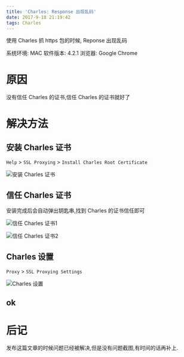 ```yaml
---
title: 'Charles: Response 出现乱码'
date: 2017-9-18 21:19:42
tags: Charles
---
```

使用 Charles 抓 https 包的时候, Reponse 出现乱码
<!-- more -->

系统环境: MAC
软件版本: 4.2.1
浏览器: Google Chrome

# 原因
没有信任 Charles 的证书,信任 Charles 的证书就好了

# 解决方法

## 安装 Charles 证书
`Help` > `SSL Proxying` > `Install Charles Root Certificate`

![安装 Charles 证书](https://i.imgur.com/JavIfh7.jpg)

## 信任 Charles 证书
安装完成后会自动弹出钥匙串,找到 Charles 的证书信任即可

![信任 Charles 证书1](https://i.imgur.com/gATUIEf.jpg)

![信任 Charles 证书2](https://i.imgur.com/4xU3IVQ.jpg)



## Charles 设置
`Proxy` > `SSL Proxying Settings`

![Charles 设置](https://i.imgur.com/BqoK9Hy.jpg)


## ok


# 后记
发布这篇文章的时候问题已经被解决,但是没有问题截图,有时间的话再补上.


